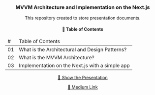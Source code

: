 <h3 align="center">MVVM Architecture and Implementation on the Next.js</h1>
<p align="center">This repository created to store presentation documents.</p>
<h4 align="center">📁 Table of Contents</h4>
<table align="center">
  <thead>
    <tr>
      <td>#</td>
      <td>Table of Contents</td>
    </tr>
  </thead>
  <tbody>
    <tr>
      <td>01</td>
      <td>What is the Architectural and Design Patterns?</td>
    </tr>
        <tr>
      <td>02</td>
      <td>What is the MVVM Architecture?</td>
    </tr>
        <tr>
      <td>03</td>
      <td>Implementation on the Next.js with a simple app</td>
    </tr>
  </tbody>
</table>

<p  align="center"><a  href="https://docs.google.com/presentation/d/1dsjyoRDcO3LiyLbFeC1UgS1bbFd7GFju/edit?usp=sharing&ouid=111325115403815520371&rtpof=true&sd=true">🔗 Show the Presentation</a></p>
<p  align="center"><a  href="https://medium.com/@erayatesdev/model-view-viewmodel-mvvm-mimarisi-ve-next-js-üzerinde-uygulanması-766422de4dab">🔗 Medium Link</a></p>
